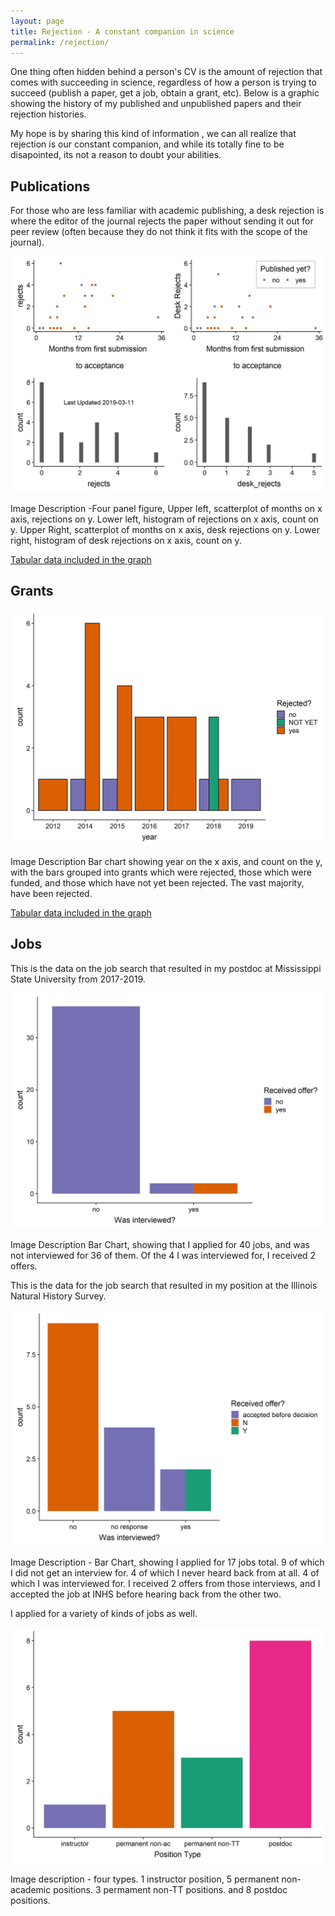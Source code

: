 ```yaml
---
layout: page
title: Rejection - A constant companion in science
permalink: /rejection/
---
```


One thing often hidden behind a person's CV is the amount of rejection that comes with succeeding in science, regardless of how a person is trying to succeed (publish a paper, get a job, obtain a grant, etc). Below is a graphic showing the history of my published and unpublished papers and their rejection histories. 

My hope is by sharing this kind of information , we can all realize that rejection is our constant companion, and while its totally fine to be disapointed, its not a reason to doubt your abilities. 


## Publications

For those who are less familiar with academic publishing, a desk rejection is where the editor of the journal rejects the paper without sending it out for peer review (often because they do not think it fits with the scope of the journal). 

<img   alt=""  src="https://raw.githubusercontent.com/aurielfournier/aurielfournier.github.io/master/images/papers.jpeg">

Image Description -Four panel figure, Upper left, scatterplot of months on x axis, rejections on y. Lower left, histogram of rejections on x axis, count on y. Upper Right, scatterplot of months on x axis, desk rejections on y. Lower right, histogram of desk rejections on x axis, count on y.     
  
 [Tabular data included in the graph](https://docs.google.com/spreadsheets/d/1HyhVgsRINRbu6vRYJJzSe7omQOK_41jtqyZmvv_iXjE/edit?usp=sharing) 

## Grants

<img   alt=""  src="https://raw.githubusercontent.com/aurielfournier/aurielfournier.github.io/master/images/grants.jpeg">

Image Description Bar chart showing year on the x axis, and count on the y, with the bars grouped into grants which were rejected, those which were funded, and those which have not yet been rejected. The vast majority, have been rejected. 
  
 [Tabular data included in the graph](https://docs.google.com/spreadsheets/d/1MnEXtnXcgntgvLBmL_VNV1oRK0LTjvG0hmZzdUBu_vs/edit?usp=sharing) 


## Jobs 
This is the data on the job search that resulted in my postdoc at Mississippi State University from 2017-2019.  

<img   alt=""  src="https://raw.githubusercontent.com/aurielfournier/aurielfournier.github.io/master/images/postdoc_jobs.jpeg">

Image Description Bar Chart, showing that I applied for 40 jobs, and was not interviewed for 36 of them. Of the 4 I was interviewed for, I received 2 offers. 


This is the data for the job search that resulted in my position at the Illinois Natural History Survey. 

<img   alt=""  src="https://raw.githubusercontent.com/aurielfournier/aurielfournier.github.io/master/images/INHS_jobs.jpeg">

Image Description - Bar Chart, showing I applied for 17 jobs total. 9 of which I did not get an interview for. 4 of which I never heard back from at all. 4 of which I was interviewed for. I received 2 offers from those interviews, and I accepted the job at INHS before hearing back from the other two. 

I applied for a variety of kinds of jobs as well. 

<img   alt=""  src="https://raw.githubusercontent.com/aurielfournier/aurielfournier.github.io/master/images/INHS_jobs_types.jpeg">

Image description - four types. 1 instructor position, 5 permanent non-academic positions. 3 permament non-TT positions. and 8 postdoc positions. 
